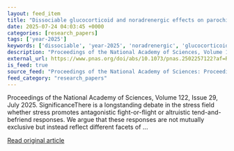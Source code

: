 ```yaml
---
layout: feed_item
title: "Dissociable glucocorticoid and noradrenergic effects on parochial cooperation and competition in intergroup conflict"
date: 2025-07-24 04:03:45 +0000
categories: [research_papers]
tags: ['year-2025']
keywords: ['dissociable', 'year-2025', 'noradrenergic', 'glucocorticoid']
description: "Proceedings of the National Academy of Sciences, Volume 122, Issue 29, July 2025"
external_url: https://www.pnas.org/doi/abs/10.1073/pnas.2502257122?af=R
is_feed: true
source_feed: "Proceedings of the National Academy of Sciences: Proceedings of the National Academy of Sciences: Table of Contents"
feed_category: "research_papers"
---
```


Proceedings of the National Academy of Sciences, Volume 122, Issue 29, July 2025. SignificanceThere is a longstanding debate in the stress field whether stress promotes antagonistic fight-or-flight or altruistic tend-and-befriend responses. We argue that these responses are not mutually exclusive but instead reflect different facets of ...

[Read original article](https://www.pnas.org/doi/abs/10.1073/pnas.2502257122?af=R)
